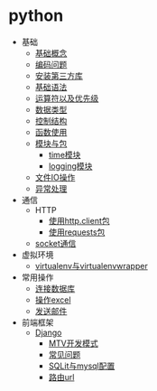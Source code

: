 # python
* 基础
  * [基础概念](py_basic.md)
  * [编码问题](py_coding.md)
  * [安装第三方库](py_installThirdPartyLibraries.md)
  * [基础语法](py_basic_grammer.md)
  * [运算符以及优先级](py_operator.md)
  * [数据类型](py_basicData_type.md)
  * [控制结构](py_controlStructure.md)
  * [函数使用](py_function.md)
  * [模块与包](py_module.md)
     * [time模块](py_time.md)
     * [logging模块](py_logging.md)
  * [文件IO操作](py_IO.md)
  * [异常处理](py_exception.md)
* 通信
  * HTTP
    * [使用http.client包](communication/py_http_client.md)
    * [使用requests包](communication/py_requests.md)
  * [socket通信](py_socket.md)
* 虚拟环境
  * [virtualenv与virtualenvwrapper](./tools/py_virtualenv.md)
* 常用操作
  * [连接数据库](./tools/py_PDBC.md)
  * [操作excel](./tools/py_operateExcel.md)
  * [发送邮件](./tools/py_sendEmail.md)
* 前端框架
  * [Django](frontend/py_django.md)
    * [MTV开发模式](frontend/py_mtv.md)
    * [常见问题](frontend/problem.md)
    * [SQLit与mysql配置](frontend/py_sqlite_mysql.md)
    * [路由url](frontend/py_url.md)

